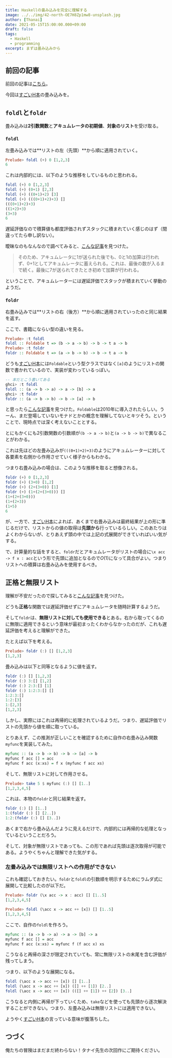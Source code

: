 ```yaml
---
title: Haskellの畳み込みを完全に理解する
image: ../../img/42-north-OE7H8Zp1mw8-unsplash.jpg
author: [Thanai]
date: 2021-05-15T15:00:00.000+09:00
draft: false
tags:
  - Haskell
  - programming
excerpt: まずは畳み込みから
---
```


## 前回の記事

前回の記事は[こちら](https://dev.thanaism.com/2021/05/haskell/)。

今回は[すごいH本](https://amzn.to/3fluUzM)の畳み込みを。

## `foldl`と`foldr`

畳み込みは**2引数関数**と**アキュムレータの初期値**、**対象のリスト**を受け取る。

### `foldl`

左畳み込みでは**リストの左（先頭）**から順に適用されていく。

```hs
Prelude> foldl (+) 0 [1,2,3]
6
```

これは内部的には、以下のような推移をしているものと思われる。

```hs
foldl (+) 0 [1,2,3]
foldl (+) (0+1) [2,3]
foldl (+) ((0+1)+2) [3]
foldl (+) (((0+1)+2)+3) []
(((0+1)+2)+3)
((1+2)+3)
(3+3)
6
```

遅延評価なので積算値も都度評価されずスタックに積まれていく感じのはず（間違ってたら申し訳ない）。

曖昧なのもなんなので調べてみると、[こんな記事](https://bitterharvest.hatenablog.com/entry/2014/12/14/062603)を見つけた。

> そのため、アキュムレータに1が送られた後でも、0と1の加算は行われず、0+1としてアキュムレータに蓄えられる。これは、最後の数が入るまで続く。最後に7が送られてきたとき初めて加算が行われる。

ということで、アキュムレーターには遅延評価でスタックが積まれていく挙動のようだ。

### `foldr`

右畳み込みでは**リストの右（後方）**から順に適用されていったのと同じ結果を返す。

ここで、書籍にならい型の違いを見る。

```hs
Prelude> :t foldl
foldl :: Foldable t => (b -> a -> b) -> b -> t a -> b
Prelude> :t foldr
foldr :: Foldable t => (a -> b -> b) -> b -> t a -> b
```

どうも[すごいH本](https://amzn.to/3fluUzM)には`Foldable`という型クラスではなく`[a]`のようにリストの関数で書かれているので、実装が変わっているっぽい。

```hs
-- 本だとこう書いてある
ghci> :t foldl
foldl :: (a -> b -> a) -> a -> [b] -> a
ghci> :t foldr
foldr :: (a -> b -> b) -> b -> [a] -> b
```

と思ったら[こんな記事](https://qiita.com/Izawa_/items/1a5d2fd99aa49524db03)を見つけた。`Foldable`は2010年に導入されたらしい。うーん、まだ登場していないモナドとかの概念を理解してないとキツそう。ということで、現時点では深く考えないこととする。

とにもかくにも2引数関数の引数順が`(b -> a -> b)`と`(a -> b -> b)`で異なることがわかる。

これは先ほどの左畳み込みが`(((0+1)+2)+3)`のようにアキュムレーターに対して各要素を右側から作用させていく様子からもわかる。

つまり右畳み込みの場合は、このような推移を取ると想像される。

```hs
foldr (+) 0 [1,2,3]
foldr (+) (3+0) [1,2]
foldr (+) (2+(3+0)) [1]
foldr (+) (1+(2+(3+0))) []
(1+(2+(3+0)))
(1+(2+3))
(1+5)
6
```

が、一方で、[すごいH本](https://amzn.to/3fluUzM)によれば、あくまで右畳み込みは最終結果が上の形に準じるだけで、リストからの値の取得は**先頭から**行っているらしい。このあたりはよくわからないが、とりあえず頭の中では上記の式展開ができていればいい気がする。

で、計算量的な話をすると、`foldr`だとアキュムレータがリストの場合に`\x acc -> f x : acc`という形で先頭に追加となるので$O(1)$になって具合がよい。つまりリストへの積算は右畳み込みを使用するべき。

## 正格と無限リスト

理解が不安だったので探してみると[こんな記事](https://tnomura9.exblog.jp/15819738/)を見つけた。

どうも**正格**な関数では遅延評価せずにアキュムレータを随時計算するようだ。

そして`foldr`は、**無限リストに対しても使用できる**とある。右から取ってくるのに無限に適用できるという意味が最初まったくわからなかったのだが、これも遅延評価を考えると理解ができた。

たとえば以下を考える。

```hs
Prelude> foldr (:) [] [1,2,3]
[1,2,3]
```

畳み込みは以下と同等となるように値を返す。

```hs
foldr (:) [] [1,2,3]
foldr (:) 3:[] [1,2]
foldr (:) 2:3:[] [1]
foldr (:) 1:2:3:[] []
1:2:3:[]
1:2:[3]
1:[2,3]
[1,2,3]
```

しかし、実際にはこれは再帰的に処理されているようだ。つまり、遅延評価でリストの先頭から値を順に取っている。

とりあえず、この推測が正しいことを確認するために自作の右畳み込み関数`myfunc`を実装してみた。

```hs
myfunc :: (a -> b -> b) -> b -> [a] -> b
myfunc f acc [] = acc
myfunc f acc (x:xs) = f x (myfunc f acc xs)
```

そして、無限リストに対して作用させる。

```hs
Prelude> take 5 $ myfunc (:) [] [1..]
[1,2,3,4,5]
```

これは、本物の`foldr`と同じ結果を返す。

```hs
foldr (:) [] [1..]
1:(foldr (:) [] [2..])
1:2:(foldr (:) [] [3..])
```

あくまで右から畳み込んだように見えるだけで、内部的には再帰的な処理となっているということだろう。

そして、対象が無限リストであっても、この形であれば先頭は逐次取得が可能である。ようやくちゃんと理解できた気がする。

### 左畳み込みでは無限リストへの作用ができない

これも確認しておきたい。`foldr`と`foldl`の引数順を明示するためにラムダ式に展開して比較したのが以下だ。

```hs
Prelude> foldr (\x acc -> x : acc) [] [1..5]
[1,2,3,4,5]

Prelude> foldl (\acc x -> acc ++ [x]) [] [1..5]
[1,2,3,4,5]
```

ここで、自作の`foldl`を作ろう。

```hs
myfunc :: (a -> b -> a) -> a -> [b] -> a
myfunc f acc [] = acc
myfunc f acc (x:xs) = myfunc f (f acc x) xs
```

こうなると再帰の深さが限定されていても、常に無限リストの末尾を含む評価が残ってしまう。

つまり、以下のような展開になる。

```hs
foldl (\acc x -> acc ++ [x]) [] [1..]
foldl (\acc x -> acc ++ [x]) ([] ++ [1]) [2..]
foldl (\acc x -> acc ++ [x]) (([] ++ [1]) ++ [2]) [3..]
```

こうなると内側に再帰が下っていくため、`take`などを使っても先頭から逐次解決することができない。つまり、左畳み込みは無限リストには適用できない。

ようやく[すごいH本](https://amzn.to/3fluUzM)の言っている意味が腹落ちした。

## つづく

俺たちの冒険はまだまだ終わらない！タナイ先生の次回作にご期待ください。
